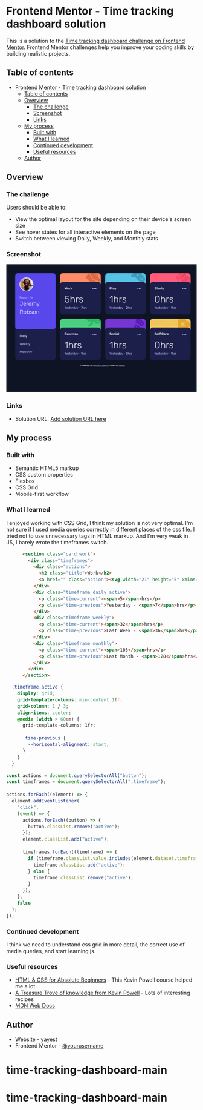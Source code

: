 # Frontend Mentor - Time tracking dashboard solution

This is a solution to the [Time tracking dashboard challenge on Frontend Mentor](https://www.frontendmentor.io/challenges/time-tracking-dashboard-UIQ7167Jw). Frontend Mentor challenges help you improve your coding skills by building realistic projects. 

## Table of contents

- [Frontend Mentor - Time tracking dashboard solution](#frontend-mentor---time-tracking-dashboard-solution)
  - [Table of contents](#table-of-contents)
  - [Overview](#overview)
    - [The challenge](#the-challenge)
    - [Screenshot](#screenshot)
    - [Links](#links)
  - [My process](#my-process)
    - [Built with](#built-with)
    - [What I learned](#what-i-learned)
    - [Continued development](#continued-development)
    - [Useful resources](#useful-resources)
  - [Author](#author)

## Overview

### The challenge

Users should be able to:

- View the optimal layout for the site depending on their device's screen size
- See hover states for all interactive elements on the page
- Switch between viewing Daily, Weekly, and Monthly stats

### Screenshot

![](./screenshot.png)

### Links

- Solution URL: [Add solution URL here](https://github.com/yayest/time-tracking-dashboard-main)

## My process

### Built with

- Semantic HTML5 markup
- CSS custom properties
- Flexbox
- CSS Grid
- Mobile-first workflow

### What I learned

I enjoyed working with CSS Grid, I think my solution is not very optimal. I'm not sure if I used media queries correctly in different places of the css file. I tried not to use unnecessary tags in HTML markup. And I'm very weak in JS, I barely wrote the timeframes switch.

```html
      <section class="card work">
        <div class="timeframes">
          <div class="actions">
            <h2 class="title">Work</h2>
            <a href="" class="action"><svg width="21" height="5" xmlns="http://www.w3.org/2000/svg"><path d="M2.5 0a2.5 2.5 0 1 1 0 5 2.5 2.5 0 0 1 0-5Zm8 0a2.5 2.5 0 1 1 0 5 2.5 2.5 0 0 1 0-5Zm8 0a2.5 2.5 0 1 1 0 5 2.5 2.5 0 0 1 0-5Z" fill="currentColor" fill-rule="evenodd"/></svg></a>
          </div>
          <div class="timeframe daily active">
            <p class="time-current"><span>5</span>hrs</p>
            <p class="time-previous">Yesterday - <span>7</span>hrs</p>
          </div>
          <div class="timeframe weekly">
            <p class="time-current"><span>32</span>hrs</p>
            <p class="time-previous">Last Week - <span>36</span>hrs</p>
          </div>
          <div class="timeframe monthly">
            <p class="time-current"><span>103</span>hrs</p>
            <p class="time-previous">Last Month - <span>128</span>hrs</p>
          </div>
        </div>
      </section>
```
```css
  .timeframe.active {
    display: grid;
    grid-template-columns: min-content 1fr;
    grid-column: 1 / 3;
    align-items: center;
    @media (width > 60em) {
      grid-template-columns: 1fr;

      .time-previous {
        --horizontal-alignment: start;
      }
    }
  }
```
```js
const actions = document.querySelectorAll("button");
const timeframes = document.querySelectorAll(".timeframe");

actions.forEach((element) => {
  element.addEventListener(
    "click",
    (event) => {
      actions.forEach((button) => {
        button.classList.remove("active");
      });
      element.classList.add("active");

      timeframes.forEach((timeframe) => {
        if (timeframe.classList.value.includes(element.dataset.timeframes)) {
          timeframe.classList.add("active");
        } else {
          timeframe.classList.remove("active");
        }
      });
    },
    false
  );
});
```
### Continued development

I think we need to understand css grid in more detail, the correct use of media queries, and start learning js.

### Useful resources

- [HTML & CSS for Absolute Beginners](https://www.youtube.com/watch?v=1L2YiWdaUDM&list=PL4-IK0AVhVjOJs_UjdQeyEZ_cmEV3uJvx) - This Kevin Powell course helped me a lot.
- [A Treasure Trove of knowledge from Kevin Powell](https://www.youtube.com/@KevinPowell) - Lots of interesting recipes
- [MDN Web Docs](https://developer.mozilla.org/en-US/)

## Author

- Website - [yayest](https://github.com/yayest/)
- Frontend Mentor - [@yourusername](https://www.frontendmentor.io/profile/yourusername)



# time-tracking-dashboard-main
# time-tracking-dashboard-main
